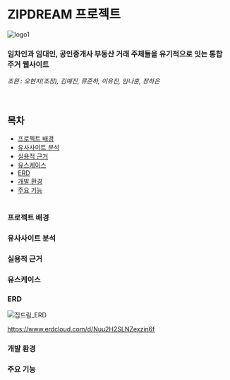 # ZIPDREAM 프로젝트  

![logo1](https://github.com/ZIPDREAM-WORKSPACE/ZIPDREAM/assets/93081185/6dc09e7a-e755-46d9-aad4-f8ba983ed876)

### 임차인과 임대인, 공인중개사 부동산 거래 주체들을 유기적으로 잇는 통합 주거 웹사이트
*조원 : 오현지(조장), 김예진, 류준하, 이유진, 임나훈, 장하은*  
<br/><br/>

## 목차
- [프로젝트 배경](#프로젝트-배경)
- [유사사이트 분석](#유사사이트-분석)
- [실용적 근거](#실용적-근거)
- [유스케이스](#유스케이스)
- [ERD](#ERD)
- [개발 환경](#개발-환경)
- [주요 기능](#주요-기능)
<br/><br/>
### 프로젝트 배경     

### 유사사이트 분석      

### 실용적 근거      

### 유스케이스      

### ERD
![집드림_ERD](https://github.com/ZIPDREAM-WORKSPACE/ZIPDREAM/assets/93081185/4dae454c-850b-40f9-aa1e-5c097aa7b401)

<https://www.erdcloud.com/d/Nuu2H2SLNZexzin6f>
### 개발 환경

### 주요 기능  
